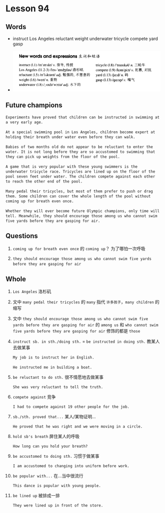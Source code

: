 # Lesson 94

## Words

- instruct Los Angeles reluctant weight underwater tricycle compete yard gasp

- ![Words](../../../Images/Part2/10/words-94.png)

## Future champions

```
Experiments have proved that children can be instructed in swimming at a very early age.

At a special swimming pool in Los Angeles, children become expert at holding their breath under water even before they can walk.

Babies of two months old do not appear to be reluctant to enter the water. It is not long before they are so accustomed to swimming that they can pick up weights from the floor of the pool.

A game that is very popular with these young swimmers is the underwater tricycle race. Tricycles are lined up on the floor of the pool seven feet under water. The children compete against each other to reach the other end of the pool.

Many pedal their tricycles, but most of them prefer to push or drag them. Some children can cover the whole length of the pool without coming up for breath even once.

Whether they will ever become future Olympic champions, only time will tell. Meanwhile, they should encourage those among us who cannot swim five yards before they are gasping for air.
```

## Questions

1. `coming up for breath even once` 的 `coming up`？ 为了哪怕一次呼吸

2. `they should encourage those among us who cannot swim five yards before they are gasping for air`

## Whole

1. `Los Angeles` 洛杉矶

2. 文中 `many pedal their tricycles` 的 `many` 指代 `许多孩子`，`many children` 的缩写

3. 文中 `they should encourage those among us who cannot swim five yards before they are gasping for air` 的 `among us` 和 `who cannot swim five yards before they are gasping for air` 修饰的都是 `those`

4. `instruct sb. in sth./doing sth.` = `be instructed in doing sth.` 教某人去做某事

   ```
   My job is to instruct her in English.

   He instructed me in building a boat.
   ```

5. `be reluctant to do sth.` 很不情愿地去做某事

   ```
   She was very reluctant to tell the truth.
   ```

6. `compete against` 竞争

   ```
   I had to compete against 19 other people for the job.
   ```

7. `sb./sth. proved that...` 某人/某物证明...

   ```
   He proved that he was right and we were moving in a circle.
   ```

8. `hold sb's breath` 屏住某人的呼吸

   ```
   How long can you hold your breath?
   ```

9. `be accustomed to doing sth.` 习惯于做某事

   ```
   I am accustomed to changing into uniform before work.
   ```

10. `be popular with...` 在...当中很流行

    ```
    This dance is popular with young people.
    ```

11. `be lined up` 被排成一排

    ```
    They were lined up in front of the store.
    ```
